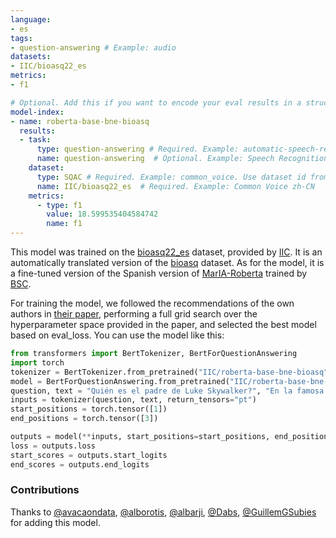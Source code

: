 ```yaml
---
language:
- es
tags:
- question-answering # Example: audio
datasets:
- IIC/bioasq22_es
metrics:
- f1

# Optional. Add this if you want to encode your eval results in a structured way.
model-index:
- name: roberta-base-bne-bioasq
  results:
  - task: 
      type: question-answering # Required. Example: automatic-speech-recognition
      name: question-answering  # Optional. Example: Speech Recognition
    dataset:
      type: SQAC # Required. Example: common_voice. Use dataset id from https://hf.co/datasets
      name: IIC/bioasq22_es  # Required. Example: Common Voice zh-CN
    metrics:
      - type: f1
        value: 18.599535404584742
        name: f1
---
```

This model was trained on the [bioasq22_es](https://huggingface.co/datasets/IIC/bioasq22_es) dataset, provided by [IIC](https://www.iic.uam.es/). It is an automatically translated version of the [bioasq](https://huggingface.co/datasets/kroshan/BioASQ) dataset. As for the model, it is a fine-tuned version of the Spanish version of [MarIA-Roberta](https://huggingface.co/PlanTL-GOB-ES/roberta-base-bne) trained by [BSC](https://www.bsc.es/).

For training the model, we followed the recommendations of the own authors in [their paper](https://arxiv.org/abs/2107.07253), performing a full grid search over the hyperparameter space provided in the paper, and selected the best model based on eval\_loss. 
You can use the model like this:
```python
from transformers import BertTokenizer, BertForQuestionAnswering
import torch
tokenizer = BertTokenizer.from_pretrained("IIC/roberta-base-bne-bioasq")
model = BertForQuestionAnswering.from_pretrained("IIC/roberta-base-bne-bioasq")
question, text = "Quién es el padre de Luke Skywalker?", "En la famosa película, Darth Veider le dice a Luke Skywalker aquella frase que todos recordamos: yo soy tu padre."
inputs = tokenizer(question, text, return_tensors="pt")
start_positions = torch.tensor([1])
end_positions = torch.tensor([3])

outputs = model(**inputs, start_positions=start_positions, end_positions=end_positions)
loss = outputs.loss
start_scores = outputs.start_logits
end_scores = outputs.end_logits
```

### Contributions
Thanks to [@avacaondata](https://huggingface.co/avacaondata), [@alborotis](https://huggingface.co/alborotis), [@albarji](https://huggingface.co/albarji), [@Dabs](https://huggingface.co/Dabs), [@GuillemGSubies](https://huggingface.co/GuillemGSubies) for adding this model.